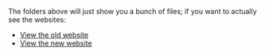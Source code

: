 The folders above will just show you a bunch of files; if you want to actually see the websites:

- [View the old website](https://liwenyip.github.io/mits-archive/2007-old-website/)
- [View the new website](https://liwenyip.github.io/mits-archive/2007-new-website/)
